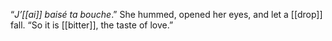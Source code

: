 “_J’[[ai]] baisé ta bouche_.” She hummed, opened her eyes, and let a [[drop]] fall. “So it is [[bitter]], the taste of love.”